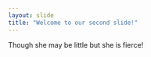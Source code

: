 ```yaml
---
layout: slide
title: "Welcome to our second slide!"
---
```

Though she may be little but she is fierce!